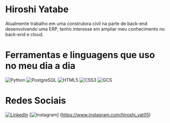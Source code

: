 # Hiroshi Yatabe

Atualmente trabalho em uma construtora cívil na parte de back-end desenvolvendo uma ERP, tenho interesse em ampliar meu conhecimento no back-end e cloud.

# Ferramentas e linguagens que uso no meu dia a dia

![Python](https://img.shields.io/badge/python-3670A0?style=for-the-badge&logo=python&logoColor=ffdd54&labelColor=0D1117)
![PostgreSQL](https://img.shields.io/badge/PostgreSQL-%23734F96?style=for-the-badge&logo=postgresql&logoColor=white&labelColor=0D1117)
![HTML5](https://img.shields.io/badge/HTML5-E34F26?style=for-the-badge&logo=html5&logoColor=white)
![CSS3](https://img.shields.io/badge/CSS3-1572B6?style=for-the-badge&logo=css3&logoColor=white)
![GCS](https://img.shields.io/badge/Google%20Cloud-4285F4?logo=Google+Cloud&logoColor=white&style=for-the-badge)

# Redes Sociais

[![LinkedIn](https://img.shields.io/badge/LinkedIn-000?style=for-the-badge&logo=linkedin&logoColor=0E76A8)](https://www.linkedin.com/in/samuel-hiroshi-pires-yatabe-37049327a)
[![Instagram](https://img.shields.io/badge/Instagram-E4405F?logo=Instagram&logoColor=white&style=for-the-badge)]
(https://www.instagram.com/hiroshi_yat05)
